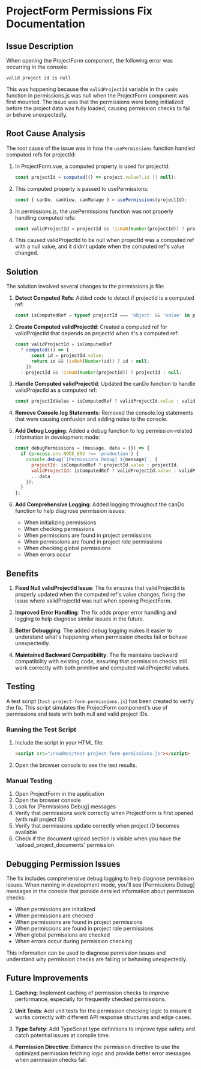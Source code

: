 # ProjectForm Permissions Fix Documentation

## Issue Description

When opening the ProjectForm component, the following error was occurring in the console:

```
valid project id is null
```

This was happening because the `validProjectId` variable in the `canDo` function in permissions.js was null when the ProjectForm component was first mounted. The issue was that the permissions were being initialized before the project data was fully loaded, causing permission checks to fail or behave unexpectedly.

## Root Cause Analysis

The root cause of the issue was in how the `usePermissions` function handled computed refs for projectId:

1. In ProjectForm.vue, a computed property is used for projectId:
   ```javascript
   const projectId = computed(() => project.value?.id || null);
   ```

2. This computed property is passed to usePermissions:
   ```javascript
   const { canDo, canView, canManage } = usePermissions(projectId);
   ```

3. In permissions.js, the usePermissions function was not properly handling computed refs:
   ```javascript
   const validProjectId = projectId && !isNaN(Number(projectId)) ? projectId : null;
   ```

4. This caused validProjectId to be null when projectId was a computed ref with a null value, and it didn't update when the computed ref's value changed.

## Solution

The solution involved several changes to the permissions.js file:

1. **Detect Computed Refs**: Added code to detect if projectId is a computed ref:
   ```javascript
   const isComputedRef = typeof projectId === 'object' && 'value' in projectId;
   ```

2. **Create Computed validProjectId**: Created a computed ref for validProjectId that depends on projectId when it's a computed ref:
   ```javascript
   const validProjectId = isComputedRef 
     ? computed(() => {
         const id = projectId.value;
         return id && !isNaN(Number(id)) ? id : null;
       })
     : projectId && !isNaN(Number(projectId)) ? projectId : null;
   ```

3. **Handle Computed validProjectId**: Updated the canDo function to handle validProjectId as a computed ref:
   ```javascript
   const projectIdValue = isComputedRef ? validProjectId.value : validProjectId;
   ```

4. **Remove Console.log Statements**: Removed the console.log statements that were causing confusion and adding noise to the console.

5. **Add Debug Logging**: Added a debug function to log permission-related information in development mode:
   ```javascript
   const debugPermissions = (message, data = {}) => {
     if (process.env.NODE_ENV !== 'production') {
       console.debug(`[Permissions Debug] ${message}`, {
         projectId: isComputedRef ? projectId.value : projectId,
         validProjectId: isComputedRef ? validProjectId.value : validProjectId,
         ...data
       });
     }
   };
   ```

6. **Add Comprehensive Logging**: Added logging throughout the canDo function to help diagnose permission issues:
   - When initializing permissions
   - When checking permissions
   - When permissions are found in project permissions
   - When permissions are found in project role permissions
   - When checking global permissions
   - When errors occur

## Benefits

1. **Fixed Null validProjectId Issue**: The fix ensures that validProjectId is properly updated when the computed ref's value changes, fixing the issue where validProjectId was null when opening ProjectForm.

2. **Improved Error Handling**: The fix adds proper error handling and logging to help diagnose similar issues in the future.

3. **Better Debugging**: The added debug logging makes it easier to understand what's happening when permission checks fail or behave unexpectedly.

4. **Maintained Backward Compatibility**: The fix maintains backward compatibility with existing code, ensuring that permission checks still work correctly with both primitive and computed validProjectId values.

## Testing

A test script (`test-project-form-permissions.js`) has been created to verify the fix. This script simulates the ProjectForm component's use of permissions and tests with both null and valid project IDs.

### Running the Test Script

1. Include the script in your HTML file:
   ```html
   <script src="/readmes/test-project-form-permissions.js"></script>
   ```

2. Open the browser console to see the test results.

### Manual Testing

1. Open ProjectForm in the application
2. Open the browser console
3. Look for [Permissions Debug] messages
4. Verify that permissions work correctly when ProjectForm is first opened (with null project ID)
5. Verify that permissions update correctly when project ID becomes available
6. Check if the document upload section is visible when you have the 'upload_project_documents' permission

## Debugging Permission Issues

The fix includes comprehensive debug logging to help diagnose permission issues. When running in development mode, you'll see [Permissions Debug] messages in the console that provide detailed information about permission checks:

- When permissions are initialized
- When permissions are checked
- When permissions are found in project permissions
- When permissions are found in project role permissions
- When global permissions are checked
- When errors occur during permission checking

This information can be used to diagnose permission issues and understand why permission checks are failing or behaving unexpectedly.

## Future Improvements

1. **Caching**: Implement caching of permission checks to improve performance, especially for frequently checked permissions.

2. **Unit Tests**: Add unit tests for the permission checking logic to ensure it works correctly with different API response structures and edge cases.

3. **Type Safety**: Add TypeScript type definitions to improve type safety and catch potential issues at compile time.

4. **Permission Directive**: Enhance the permission directive to use the optimized permission fetching logic and provide better error messages when permission checks fail.
